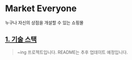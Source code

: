 # Market Everyone

누구나 자신의 상점을 개설할 수 있는 쇼핑몰

## [1. 기술 스택](https://github.com/mk2e/mk2e-docs/tree/master/01_tech_stack#readme)

> ~ing 프로젝트입니다. README는 추후 업데이트 예정입니다.
